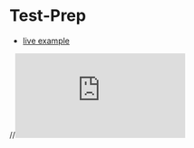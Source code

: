 # Test-Prep
* [live example](https://ahadkarim.github.io/alkarim)

//![alt text](https://github.com/ahadkarim/index.html "Al-Karim Online Learning Plateform")
